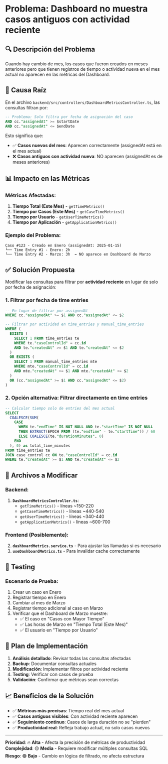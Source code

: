 # Problema: Dashboard no muestra casos antiguos con actividad reciente

## 🔍 **Descripción del Problema**

Cuando hay cambio de mes, los casos que fueron creados en meses anteriores pero que tienen registros de tiempo o actividad nueva en el mes actual no aparecen en las métricas del Dashboard.

## 🔧 **Causa Raíz**

En el archivo `backend/src/controllers/DashboardMetricsController.ts`, las consultas filtran por:

```sql
-- Problema: Solo filtra por fecha de asignación del caso
AND cc."assignedAt" >= $startDate
AND cc."assignedAt" <= $endDate
```

Esto significa que:

- ✅ **Casos nuevos del mes**: Aparecen correctamente (assignedAt está en el mes actual)
- ❌ **Casos antiguos con actividad nueva**: NO aparecen (assignedAt es de meses anteriores)

## 📊 **Impacto en las Métricas**

### Métricas Afectadas:

1. **Tiempo Total (Este Mes)** - `getTimeMetrics()`
2. **Tiempo por Casos (Este Mes)** - `getCaseTimeMetrics()`
3. **Tiempo por Usuario** - `getUserTimeMetrics()`
4. **Tiempo por Aplicación** - `getApplicationMetrics()`

### Ejemplo del Problema:

```
Caso #123 - Creado en Enero (assignedAt: 2025-01-15)
└── Time Entry #1 - Enero: 2h
└── Time Entry #2 - Marzo: 3h  ← NO aparece en Dashboard de Marzo
```

## ✅ **Solución Propuesta**

Modificar las consultas para filtrar por **actividad reciente** en lugar de solo por fecha de asignación:

### 1. Filtrar por fecha de time entries

```sql
-- En lugar de filtrar por assignedAt
WHERE cc."assignedAt" >= $1 AND cc."assignedAt" <= $2

-- Filtrar por actividad en time_entries y manual_time_entries
WHERE (
  EXISTS (
    SELECT 1 FROM time_entries te
    WHERE te."caseControlId" = cc.id
    AND te."createdAt" >= $1 AND te."createdAt" <= $2
  )
  OR EXISTS (
    SELECT 1 FROM manual_time_entries mte
    WHERE mte."caseControlId" = cc.id
    AND mte."createdAt" >= $1 AND mte."createdAt" <= $2
  )
  OR (cc."assignedAt" >= $1 AND cc."assignedAt" <= $2)
)
```

### 2. Opción alternativa: Filtrar directamente en time entries

```sql
-- Calcular tiempo solo de entries del mes actual
SELECT
  COALESCE(SUM(
    CASE
      WHEN te."endTime" IS NOT NULL AND te."startTime" IS NOT NULL
      THEN EXTRACT(EPOCH FROM (te."endTime" - te."startTime")) / 60
      ELSE COALESCE(te."durationMinutes", 0)
    END
  ), 0) as total_time_minutes
FROM time_entries te
JOIN case_control cc ON te."caseControlId" = cc.id
WHERE te."createdAt" >= $1 AND te."createdAt" <= $2
```

## 🎯 **Archivos a Modificar**

### Backend:

1. **`DashboardMetricsController.ts`**:
   - `getTimeMetrics()` - líneas ~150-220
   - `getCaseTimeMetrics()` - líneas ~440-540
   - `getUserTimeMetrics()` - líneas ~340-440
   - `getApplicationMetrics()` - líneas ~600-700

### Frontend (Posiblemente):

2. **`dashboardMetrics.service.ts`** - Para ajustar las llamadas si es necesario
3. **`useDashboardMetrics.ts`** - Para invalidar cache correctamente

## 🧪 **Testing**

### Escenario de Prueba:

1. Crear un caso en Enero
2. Registrar tiempo en Enero
3. Cambiar al mes de Marzo
4. Registrar tiempo adicional al caso en Marzo
5. Verificar que el Dashboard de Marzo muestre:
   - ✅ El caso en "Casos con Mayor Tiempo"
   - ✅ Las horas de Marzo en "Tiempo Total (Este Mes)"
   - ✅ El usuario en "Tiempo por Usuario"

## 🔄 **Plan de Implementación**

1. **Análisis detallado**: Revisar todas las consultas afectadas
2. **Backup**: Documentar consultas actuales
3. **Modificación**: Implementar filtros por actividad reciente
4. **Testing**: Verificar con casos de prueba
5. **Validación**: Confirmar que métricas sean correctas

## 📈 **Beneficios de la Solución**

- ✅ **Métricas más precisas**: Tiempo real del mes actual
- ✅ **Casos antiguos visibles**: Con actividad reciente aparecen
- ✅ **Seguimiento continuo**: Casos de larga duración no se "pierden"
- ✅ **Productividad real**: Refleja trabajo actual, no solo casos nuevos

---

**Prioridad**: 🔥 **Alta** - Afecta la precisión de métricas de productividad
**Complejidad**: 🟡 **Media** - Requiere modificar múltiples consultas SQL
**Riesgo**: 🟢 **Bajo** - Cambio en lógica de filtrado, no afecta estructura
